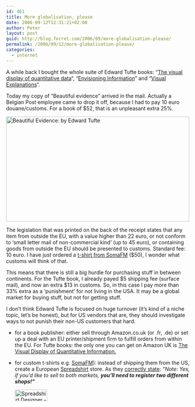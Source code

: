 ```yaml
---
id: 461
title: More globalisation, please
date: 2006-09-12T12:31:21+02:00
author: Peter
layout: post
guid: http://blog.forret.com/2006/09/more-globalisation-please/
permalink: /2006/09/12/more-globalisation-please/
categories:
  - internet
---
```

A while back I bought the whole suite of Edward Tufte books: &#8220;[The visual display of quantitative data](http://www.edwardtufte.com/tufte/books_vdqi)&#8220;, &#8220;[Envisioning Information](http://www.edwardtufte.com/tufte/books_ei)&#8221; and &#8220;[Visual Explanations](http://www.edwardtufte.com/tufte/books_visex)&#8220;. 

Today my copy of &#8220;Beautiful evidence&#8221; arrived in the mail. Actually a Belgian Post employee came to drop it off, because I had to pay 10 euro douane/customs. For a book of $52, that is an unpleasant extra 25%.

[<img loading="lazy" width="500" height="286" src="http://static.flickr.com/80/241403729_7c01ff4103.jpg" alt="Beautiful Evidence: by Edward Tufte" />](http://www.flickr.com/photos/pforret/241403729/ "Photo Sharing")

The legislation that was printed on the back of the receipt states that any item from outside the EU, with a value higher than 22 euro, or not conform to &#8216;small letter mail of non-commercial kind&#8217; (up to 45 euro), or containing goods from outside the EU should be presented to customs. Standard fee: 10 euro. I have just ordered a [t-shirt from SomaFM](http://somafm.com/tshirts/) ($50), I wonder what customs will think of that.

<!--more-->

This means that there is still a big hurdle for purchasing stuff in between continents. For the Tufte book, I already payed $5 shipping fee (surface mail), and now an extra $13 in customs. So, in this case I pay more than 33% extra as a &#8216;punishment&#8217; for not living in the USA. It may be a global market for buying stuff, but not for getting stuff.

I don&#8217;t think Edward Tufte is focused on huge turnover (it&#8217;s kind of a niche topic, let&#8217;s be honest), but for US vendors that are, they should investigate ways to not punish their non-US customers that hard.

  * for a book publisher: either sell through Amazon.co.uk (or .fr, .de) or set up a deal with an EU printer/shipment firm to fulfill orders from within the EU. For Tufte books: the only one you can get on Amazon UK is [The Visual Display of Quantitative Information.](http://www.amazon.co.uk/exec/obidos/redirect?link_code=as2&path=ASIN/0961392142&tag=forretcom-21&camp=1634&creative=6738)<img loading="lazy" width="1" height="1" border="0" style="border: medium none  ! important; margin: 0px ! important;" alt="" src="http://www.assoc-amazon.co.uk/e/ir?t=forretcom-21&l=as2&o=2&a=0961392142" /> 
  * for custom t-shirts e.g. [SomaFM](http://www.somafm.com/)): instead of shipping them from the US, create a European [Spreadshirt](http://www.spreadshirt.net/shop.php?sid=40000&affiliate=322304) store. As they [correctly state](http://www.spreadshirt.net/International.427.0.html): _&#8220;Note: Yes, if you&#8217;d like to sell to both markets, **you&#8217;ll need to register two different shops!&#8221;**_  
    <!-- BEGIN PARTNER PROGRAM - DO NOT CHANGE THE PARAMETERS OF THE HYPERLINK -->
    
    <a href="http://partners.webmasterplan.com/click.asp?ref=298367&site=3203&type=b62&bnb=62" target="_blank"><img loading="lazy" width="88" height="31" border="0" src="http://banners.webmasterplan.com/view.asp?ref=298367&site=3203&b=62" alt="Spreadshirt Designer - Shirts selbst gestalten und bestellen!" /></a>  
    <!-- END PARTNER PROGRAM -->